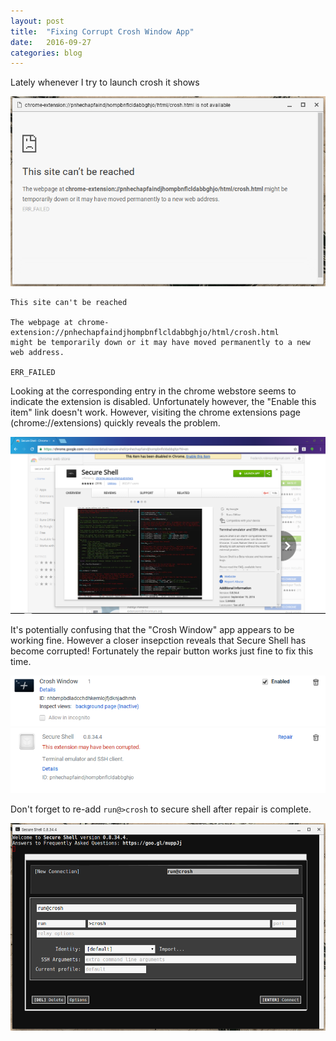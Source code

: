 ```yaml
---
layout: post
title:  "Fixing Corrupt Crosh Window App"
date:   2016-09-27
categories: blog
---
```


Lately whenever I try to launch crosh it shows 

![broken crosh](/assets/crosh-1.png)


    This site can't be reached

    The webpage at chrome-extension://pnhechapfaindjhompbnflcldabbghjo/html/crosh.html
	might be temporarily down or it may have moved permanently to a new web address.

    ERR_FAILED

Looking at the corresponding entry in the chrome webstore seems to indicate the extension is disabled. Unfortunately however, the "Enable this item" link doesn't work. However, visiting the chrome extensions page (chrome://extensions) quickly reveals the problem.

<center>
<img src="/assets/crosh-2.png" alt="chrome webstore doesnt help" style="width: 600px;"/>
</center>

It's potentially confusing that the "Crosh Window" app appears to be working fine. However a closer insepction reveals that Secure Shell has become corrupted! Fortunately the repair button works just fine to fix this time.

![crosh extensions entry](/assets/crosh-4.png "Text 1")
![secure shell entry](/assets/crosh-3.png "Text 1")

Don't forget to re-add `run@>crosh` to secure shell after repair is complete.

<center>
<img src="/assets/crosh-5.png" alt="secure shell window" style="width: 600px;"/>
</center>